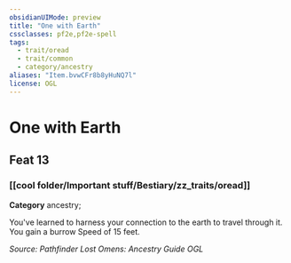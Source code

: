 ```yaml
---
obsidianUIMode: preview
title: "One with Earth"
cssclasses: pf2e,pf2e-spell
tags:
  - trait/oread
  - trait/common
  - category/ancestry
aliases: "Item.bvwCFr8b8yHuNQ7l"
license: OGL
---
```

# One with Earth
## Feat 13
### [[cool folder/Important stuff/Bestiary/zz_traits/oread]]

**Category** ancestry; 




You've learned to harness your connection to the earth to travel through it. You gain a burrow Speed of 15 feet.

*Source: Pathfinder Lost Omens: Ancestry Guide*
*OGL*